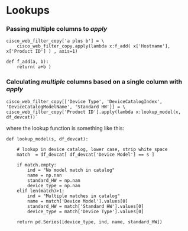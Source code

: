# Lookups

### Passing multiple columns to _apply_

```
cisco_web_filter_copy['a plus b'] = \
    cisco_web_filter_copy.apply(lambda x:f_add( x['Hostname'], x['Product ID'] ) , axis=1)
```

```
def f_add(a, b):    
    return( a+b )
```

### Calculating _multiple_ columns based on a single column with _apply_

```
cisco_web_filter_copy[['Device Type', 'DeviceCatalogIndex', 'DeviceCatalogModelName', 'Standard HW']] = \
cisco_web_filter_copy['Product ID'].apply(lambda x:lookup_model(x, df_devcat))`
```

where the lookup function is something like this:

```
def lookup_model(s, df_devcat):
    
    # lookup in device catalog, lower case, strip white space
    match  = df_devcat[ df_devcat['Device Model'] == s ]
    
    if match.empty:
        ind = "No model match in catalog"
        name = np.nan
        standard_HW = np.nan
        device_type = np.nan
    elif len(match)>1:
        ind = "Multiple matches in catalog"
        name = match['Device Model'].values[0] 
        standard_HW = match['Standard HW'].values[0]
        device_type = match['Device Type'].values[0]
        
    return pd.Series([device_type, ind, name, standard_HW])
    
```
